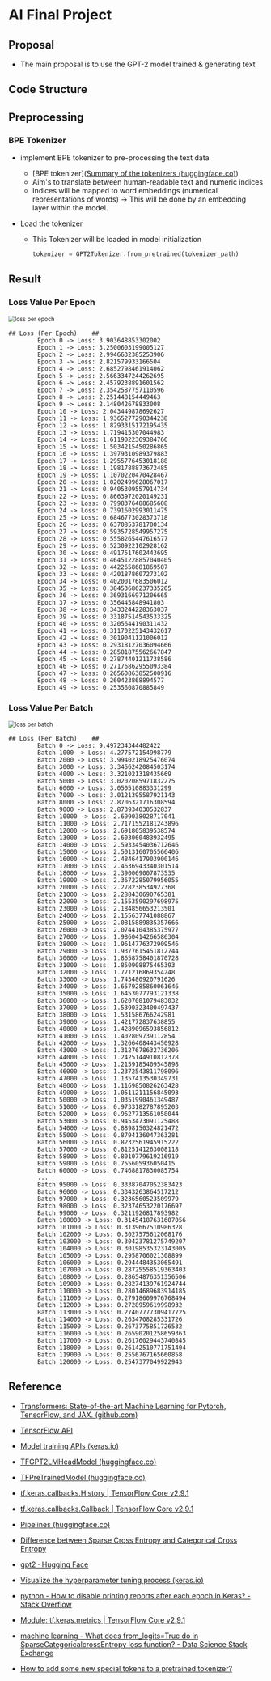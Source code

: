 # AI Final Project

## Proposal

- The main proposal is to use the GPT-2 model trained & generating text

## Code Structure



## Preprocessing

### BPE Tokenizer

- implement BPE tokenizer to pre-processing the text data

  - [BPE tokenizer]([Summary of the tokenizers (huggingface.co)](https://huggingface.co/docs/transformers/tokenizer_summary))
  - Aim's to translate between human-readable text and numeric indices
  - Indices will be mapped to word embeddings (numerical representations of words) -> This will be done by an embedding layer within the model. 

- Load the tokenizer

  - This Tokenizer will be loaded in model initialization

    ```python
    tokenizer = GPT2Tokenizer.from_pretrained(tokenizer_path)
    ```

## Result

### Loss Value Per Epoch

<img src="media/samplebooks2-50-epoch.png" alt="loss per epoch" style="zoom:80%;" />

```
## Loss (Per Epoch)    ##
        Epoch 0 -> Loss: 3.903648853302002
        Epoch 1 -> Loss: 3.2500603199005127
        Epoch 2 -> Loss: 2.9946632385253906
        Epoch 3 -> Loss: 2.821579933166504
        Epoch 4 -> Loss: 2.6852798461914062
        Epoch 5 -> Loss: 2.5663347244262695
        Epoch 6 -> Loss: 2.4579238891601562
        Epoch 7 -> Loss: 2.3542587757110596
        Epoch 8 -> Loss: 2.251448154449463
        Epoch 9 -> Loss: 2.148042678833008
        Epoch 10 -> Loss: 2.043449878692627
        Epoch 11 -> Loss: 1.9365277290344238
        Epoch 12 -> Loss: 1.8293315172195435
        Epoch 13 -> Loss: 1.719415307044983
        Epoch 14 -> Loss: 1.6119022369384766
        Epoch 15 -> Loss: 1.5034215450286865
        Epoch 16 -> Loss: 1.3979310989379883
        Epoch 17 -> Loss: 1.2955776453018188
        Epoch 18 -> Loss: 1.1981788873672485
        Epoch 19 -> Loss: 1.1070220470428467
        Epoch 20 -> Loss: 1.0202499628067017
        Epoch 21 -> Loss: 0.9405309557914734
        Epoch 22 -> Loss: 0.8663972020149231
        Epoch 23 -> Loss: 0.7998376488685608
        Epoch 24 -> Loss: 0.7391602993011475
        Epoch 25 -> Loss: 0.6846773028373718
        Epoch 26 -> Loss: 0.6370853781700134
        Epoch 27 -> Loss: 0.5935728549957275
        Epoch 28 -> Loss: 0.5558265447616577
        Epoch 29 -> Loss: 0.5230922102928162
        Epoch 30 -> Loss: 0.4917517602443695
        Epoch 31 -> Loss: 0.46451228857040405
        Epoch 32 -> Loss: 0.4422658681869507
        Epoch 33 -> Loss: 0.4201878607273102
        Epoch 34 -> Loss: 0.4020017683506012
        Epoch 35 -> Loss: 0.38453686237335205
        Epoch 36 -> Loss: 0.3693166971206665
        Epoch 37 -> Loss: 0.356445848941803
        Epoch 38 -> Loss: 0.3433244228363037
        Epoch 39 -> Loss: 0.33187514543533325
        Epoch 40 -> Loss: 0.3205644190311432
        Epoch 41 -> Loss: 0.31170225143432617
        Epoch 42 -> Loss: 0.3019041121006012
        Epoch 43 -> Loss: 0.29318127036094666
        Epoch 44 -> Loss: 0.28581875562667847
        Epoch 45 -> Loss: 0.27874401211738586
        Epoch 46 -> Loss: 0.27176862955093384
        Epoch 47 -> Loss: 0.26560863852500916
        Epoch 48 -> Loss: 0.260423868894577
        Epoch 49 -> Loss: 0.253560870885849
```



### Loss Value Per Batch

<img src="media/samplebooks2-50-batch.jpg" alt="loss per batch" style="zoom:80%;" />

```
## Loss (Per Batch)    ##
        Batch 0 -> Loss: 9.497234344482422
        Batch 1000 -> Loss: 4.277572154998779
        Batch 2000 -> Loss: 3.9940218925476074
        Batch 3000 -> Loss: 3.3456242084503174
        Batch 4000 -> Loss: 3.321021318435669
        Batch 5000 -> Loss: 3.0202085971832275
        Batch 6000 -> Loss: 3.050510883331299
        Batch 7000 -> Loss: 3.0121395587921143
        Batch 8000 -> Loss: 2.8706321716308594
        Batch 9000 -> Loss: 2.873934030532837
        Batch 10000 -> Loss: 2.699038028717041
        Batch 11000 -> Loss: 2.7171552181243896
        Batch 12000 -> Loss: 2.691805839538574
        Batch 13000 -> Loss: 2.603060483932495
        Batch 14000 -> Loss: 2.5933454036712646
        Batch 15000 -> Loss: 2.5013160705566406
        Batch 16000 -> Loss: 2.4846417903900146
        Batch 17000 -> Loss: 2.4636943340301514
        Batch 18000 -> Loss: 2.390069007873535
        Batch 19000 -> Loss: 2.3672285079956055
        Batch 20000 -> Loss: 2.278238534927368
        Batch 21000 -> Loss: 2.288430690765381
        Batch 22000 -> Loss: 2.1553590297698975
        Batch 23000 -> Loss: 2.184856653213501
        Batch 24000 -> Loss: 2.155637741088867
        Batch 25000 -> Loss: 2.0815889835357666
        Batch 26000 -> Loss: 2.0744104385375977
        Batch 27000 -> Loss: 1.9860414266586304
        Batch 28000 -> Loss: 1.9614776372909546
        Batch 29000 -> Loss: 1.9377615451812744
        Batch 30000 -> Loss: 1.8658758401870728
        Batch 31000 -> Loss: 1.850908875465393
        Batch 32000 -> Loss: 1.771216869354248
        Batch 33000 -> Loss: 1.743480920791626
        Batch 34000 -> Loss: 1.6579285860061646
        Batch 35000 -> Loss: 1.6453077793121338
        Batch 36000 -> Loss: 1.6207081079483032
        Batch 37000 -> Loss: 1.5390323400497437
        Batch 38000 -> Loss: 1.531586766242981
        Batch 39000 -> Loss: 1.421772837638855
        Batch 40000 -> Loss: 1.4289096593856812
        Batch 41000 -> Loss: 1.402809739112854
        Batch 42000 -> Loss: 1.3266408443450928
        Batch 43000 -> Loss: 1.3127678632736206
        Batch 44000 -> Loss: 1.2425144910812378
        Batch 45000 -> Loss: 1.2159185409545898
        Batch 46000 -> Loss: 1.2372543811798096
        Batch 47000 -> Loss: 1.1357413530349731
        Batch 48000 -> Loss: 1.1169850826263428
        Batch 49000 -> Loss: 1.0511211156845093
        Batch 50000 -> Loss: 1.0351990461349487
        Batch 51000 -> Loss: 0.9733182787895203
        Batch 52000 -> Loss: 0.9627713561058044
        Batch 53000 -> Loss: 0.9453473091125488
        Batch 54000 -> Loss: 0.8898150324821472
        Batch 55000 -> Loss: 0.8794136047363281
        Batch 56000 -> Loss: 0.8232561945915222
        Batch 57000 -> Loss: 0.8125141263008118
        Batch 58000 -> Loss: 0.8010779619216919
        Batch 59000 -> Loss: 0.755605936050415
        Batch 60000 -> Loss: 0.7468817830085754
		...
        Batch 95000 -> Loss: 0.33387047052383423
        Batch 96000 -> Loss: 0.3343263864517212
        Batch 97000 -> Loss: 0.3236560523509979
        Batch 98000 -> Loss: 0.32374653220176697
        Batch 99000 -> Loss: 0.3211926817893982
        Batch 100000 -> Loss: 0.31454187631607056
        Batch 101000 -> Loss: 0.3139667510986328
        Batch 102000 -> Loss: 0.3027575612068176
        Batch 103000 -> Loss: 0.30423781275749207
        Batch 104000 -> Loss: 0.30198535323143005
        Batch 105000 -> Loss: 0.2958706021308899
        Batch 106000 -> Loss: 0.2944484353065491
        Batch 107000 -> Loss: 0.28725558519363403
        Batch 108000 -> Loss: 0.28654876351356506
        Batch 109000 -> Loss: 0.28274139761924744
        Batch 110000 -> Loss: 0.28014689683914185
        Batch 111000 -> Loss: 0.27918609976768494
        Batch 112000 -> Loss: 0.2728959619998932
        Batch 113000 -> Loss: 0.27407777309417725
        Batch 114000 -> Loss: 0.2634708285331726
        Batch 115000 -> Loss: 0.2673775851726532
        Batch 116000 -> Loss: 0.26590201258659363
        Batch 117000 -> Loss: 0.26176029443740845
        Batch 118000 -> Loss: 0.26142510771751404
        Batch 119000 -> Loss: 0.2556767165660858
        Batch 120000 -> Loss: 0.2547377049922943
```



## Reference

- [Transformers: State-of-the-art Machine Learning for Pytorch, TensorFlow, and JAX. (github.com)](https://github.com/huggingface/transformers)
- [TensorFlow API](https://www.tensorflow.org/api_docs/python/tf?hl=zh-tw)
- [Model training APIs (keras.io)](https://keras.io/api/models/model_training_apis/)
- [TFGPT2LMHeadModel (huggingface.co)](https://huggingface.co/docs/transformers/v4.19.4/en/model_doc/gpt2#transformers.TFGPT2LMHeadModel)
- [TFPreTrainedModel (huggingface.co)](https://huggingface.co/docs/transformers/v4.19.4/en/main_classes/model#transformers.TFPreTrainedModel)
- [tf.keras.callbacks.History  | TensorFlow Core v2.9.1](https://www.tensorflow.org/api_docs/python/tf/keras/callbacks/History)
- [tf.keras.callbacks.Callback  | TensorFlow Core v2.9.1](https://www.tensorflow.org/api_docs/python/tf/keras/callbacks/Callback)
- [Pipelines (huggingface.co)](https://huggingface.co/docs/transformers/v4.19.4/en/main_classes/pipelines#transformers.TextGenerationPipeline)
- [Difference between Sparse Cross Entropy and Categorical Cross Entropy](https://ithelp.ithome.com.tw/articles/10271081)

- [gpt2 · Hugging Face](https://huggingface.co/gpt2)
- [Visualize the hyperparameter tuning process (keras.io)](https://keras.io/guides/keras_tuner/visualize_tuning/)
- [python - How to disable printing reports after each epoch in Keras? - Stack Overflow](https://stackoverflow.com/questions/44931689/how-to-disable-printing-reports-after-each-epoch-in-keras)
- [Module: tf.keras.metrics  | TensorFlow Core v2.9.1](https://www.tensorflow.org/api_docs/python/tf/keras/metrics)
- [machine learning - What does from_logits=True do in SparseCategoricalcrossEntropy loss function? - Data Science Stack Exchange](https://datascience.stackexchange.com/questions/73093/what-does-from-logits-true-do-in-sparsecategoricalcrossentropy-loss-function)
- [How to add some new special tokens to a pretrained tokenizer?](https://github.com/huggingface/tokenizers/issues/247)

